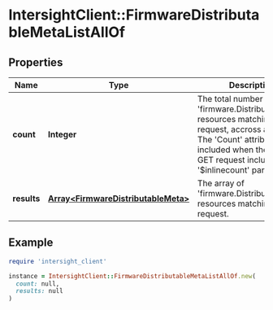 # IntersightClient::FirmwareDistributableMetaListAllOf

## Properties

| Name | Type | Description | Notes |
| ---- | ---- | ----------- | ----- |
| **count** | **Integer** | The total number of &#39;firmware.DistributableMeta&#39; resources matching the request, accross all pages. The &#39;Count&#39; attribute is included when the HTTP GET request includes the &#39;$inlinecount&#39; parameter. | [optional] |
| **results** | [**Array&lt;FirmwareDistributableMeta&gt;**](FirmwareDistributableMeta.md) | The array of &#39;firmware.DistributableMeta&#39; resources matching the request. | [optional] |

## Example

```ruby
require 'intersight_client'

instance = IntersightClient::FirmwareDistributableMetaListAllOf.new(
  count: null,
  results: null
)
```

